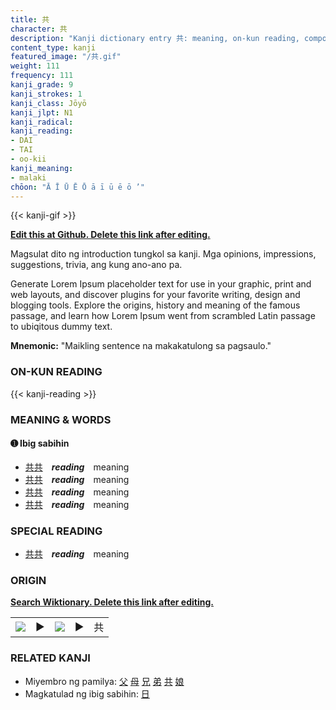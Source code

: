 ```yaml
---
title: 共
character: 共
description: "Kanji dictionary entry 共: meaning, on-kun reading, compounds, origin, related kanji"
content_type: kanji
featured_image: "/共.gif"
weight: 111
frequency: 111
kanji_grade: 9
kanji_strokes: 1
kanji_class: Jōyō
kanji_jlpt: N1
kanji_radical: 
kanji_reading: 
- DAI
- TAI
- oo-kii
kanji_meaning:
- malaki
chōon: "Ā Ī Ū Ē Ō ā ī ū ē ō ’"
---
```

[//]: # (Don't edit the line below. Kanji animated GIF code is automatically generated.)
{{< kanji-gif >}}

[//]: # (Edit below this line.)

**[Edit this at Github. Delete this link after editing.](https://github.com/tim0g/tim/tree/main/content/kanji/共/index.md)**

Magsulat dito ng introduction tungkol sa kanji. Mga opinions, impressions, suggestions, trivia, ang kung ano-ano pa.

Generate Lorem Ipsum placeholder text for use in your graphic, print and web layouts, and discover plugins for your favorite writing, design and blogging tools. Explore the origins, history and meaning of the famous passage, and learn how Lorem Ipsum went from scrambled Latin passage to ubiqitous dummy text.
 
**Mnemonic:** "Maikling sentence na makakatulong sa pagsaulo."

### ON-KUN READING

[//]: # (Don't edit the line below. ON-KUN READING code is automatically generated.)
{{< kanji-reading >}}

### MEANING & WORDS

#### ➊ **Ibig sabihin**
  - [共](../共)[共](../共)　***reading***　meaning
  - [共](../共)[共](../共)　***reading***　meaning
  - [共](../共)[共](../共)　***reading***　meaning
  - [共](../共)[共](../共)　***reading***　meaning

### SPECIAL READING
  - [共](../共)[共](../共)　***reading***　meaning

### ORIGIN

**[Search Wiktionary. Delete this link after editing.](https://wiktionary.org/wiki/共)**
<table class="kanji-table"><tr><td>
<img src="60px-共-bronze.svg.png">
</td><td>▶</td><td>
<img src="60px-共-oracle.svg.png">
</td><td>▶</td>
<td class="kanji-origin">共</td>
</tr></table>

### RELATED KANJI
- Miyembro ng pamilya: [父](../父) [母](../母) [兄](../兄) [弟](../弟) [共](../共) [娘](../娘)
- Magkatulad ng ibig sabihin: [日](../日)
